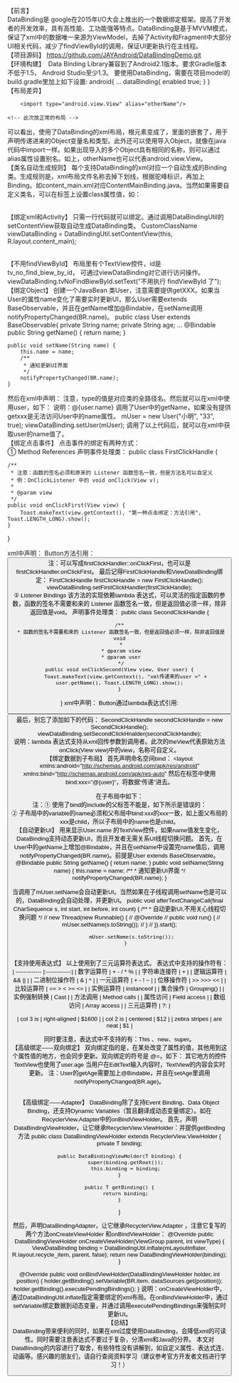 【前言】<br />
DataBinding是 google在2015年I/O大会上推出的一个数据绑定框架。提高了开发者的开发效率，具有高性能、工功能强等特点。DataBinding是基于MVVM模式，保证了xml中的数据唯一来源为ViewModel，去掉了Activity和Fragment中大部分UI相关代码，减少了findViewById的调用，保证UI更新执行在主线程。
<br />【项目源码】
https://github.com/JAYAndroid/DataBindingDemo.git
<br />【环境构建】
 Data Binding Library兼容到了Android2.1版本。要求Gradle版本不低于1.5， Android Studio至少1.3。
要使用DataBinding，需要在项目model的 build.gradle里加上如下设置:
   android{
   ...
	dataBinding{
    	enabled true;
	}
}
<br />【布局差异】
<?xml version="1.0" encoding="utf-8"?>
<layout xmlns:android="http://schemas.android.com/apk/res/android">
<data>
    <variable
        name=””
        Type=””/>

        <import type="android.view.View" alias="otherName"/>
</data>

	<!-- 此次放正常的布局 -->
</layout>


可以看出，使用了DataBinding的xml布局，根元素变成了<layout>，里面的<data>嵌套了<variable>，用于声明传递进来的Object变量名和类型。此外还可以使用<import>导入Object，就像在java代码中import一样。如果出现导入的多个Object具有相同的名称，则可以通过alias属性设置别名。如上，otherName也可以代表android.view.View。
<br />【类名自动生成规则】
每个支持DataBinding的xml对应一个自动生成的Binding类。生成规则是，xml布局文件名称去掉下划线，根据驼峰标识，再加上Binding。如content_main.xml对应ContentMainBinding.java。当然如果需要自定义类名，可以在<data>标签上设置class属性值，如：

<!--注意，name和其他布局里面的name不能一样, 用class自定义生成的Binding classes 类名，也可
以使用全路径名来指定生成类存放的位置-->
<data class="CustomClassName">

<br />【绑定xml和Activity】
只需一行代码就可以绑定。通过调用DataBindingUtil的setContentView获取自动生成DataBinding类。
  CustomClassName viewDataBinding = DataBindingUtil.setContentView(this, R.layout.content_main);




<br />【不用findViewById】
布局里有个TextView控件，id是tv_no_find_biew_by_id，
<TextView
    android:id="@+id/tv_no_find_biew_by_id"
    android:layout_width="wrap_content"
    android:layout_height="wrap_content"
    android:textColor="#0f0"
    android:textSize="16sp"
    tools:text="不用 findviewbyid 了" />
可通过viewDataBinding对它进行访问操作。
viewDataBinding.tvNoFindBiewById.setText("不用执行 findViewById 了");
<br />【绑定Object】
创建一个JavaBean 类User，注意需要提供getXXX。如果当User的属性name变化了需要实时更新UI，那么User需要extends BaseObservable，并且在getName增加@Bindable，在setName调用
notifyPropertyChanged(BR.name)。
public class User extends BaseObservable{
    private String name;
    private String age;
    ...
    @Bindable
    public String getName() {
        return name;
    }

    public void setName(String name) {
        this.name = name;
        /**
         * 通知更新UI界面
         */
        notifyPropertyChanged(BR.name);
    }
然后在xml中声明：
<variable
    name="user"
    type="com.example.jay.databindingdemo.User" />
注意，type的值是对应类的全路径名。然后就可以在xml中使用user，如下：
<TextView
    android:id="@+id/tv_name"
    android:layout_width="wrap_content"
    android:layout_height="wrap_content"
    android:layout_toRightOf="@id/tv_tip"
    android:text="@{user.name}"
    android:textSize="18sp" />
说明：@{user.name} 调用了User中的getName，如果没有提供getxxx是无法访问User中的name属性。
mUser = new User("小明", "33", true);
viewDataBinding.setUser(mUser);
调用了以上代码后，就可以在xml中获取user的name值了。
<br />【绑定点击事件】
点击事件的绑定有两种方式：
<br />① Method References
声明事件处理类：
public class FirstClickHandle {

    /**
     * 注意：函数的签名必须和原来的 Listener 函数签名一致，但是方法名可以自定义
     * 例：OnClickListener 中的 void onClick(View v);
     *
     * @param view
     */
    public void onClickFirst(View view) {
        Toast.makeText(view.getContext(), "第一种点击绑定：方法引用", Toast.LENGTH_LONG).show();
    }
}

xml中声明：
<variable
    name="firstClickHandler"
    type="com.example.jay.databindingdemo.FirstClickHandle" />
Button方法引用：
<Button
    android:layout_width="match_parent"
    android:layout_height="wrap_content"
    android:onClick="@{firstClickHandler::onClickFirst}"
    android:text="Method References 绑定点击事件"
    android:textAllCaps="false" />
注：可以写成firstClickHandler::onClickFirst，也可以是firstClickHandler.onClickFirst。
最后记得FirstClickHandle和ViewDataBinding绑定：
FirstClickHandle firstClickHandle = new FirstClickHandle();
viewDataBinding.setFirstClickHandler(firstClickHandle);
<br />② Listener Bindings
该方法的实现依赖lambda 表达式，可以灵活的指定函数的参数，函数的签名不需要和来的 Listener 函数签名一致，但是返回值必须一样，除非返回值是void。
声明事件处理类：
public class SecondClickHandle {

    /**
     * 函数的签名不需要和来的 Listener 函数签名一致，但是返回值必须一样，除非返回值是void
     *
     * @param view
     * @param user
     */
    public void onClickSecond(View view, User user) {
        Toast.makeText(view.getContext(), "xml传递来的user =" + user.getName(), Toast.LENGTH_LONG).show();
    }
}
xml中声明：
<variable
    name="secondClickHnalder"
    type="com.example.jay.databindingdemo.SecondClickHandle" />
Button通过lambda表达式引用:
<Button
    android:layout_width="match_parent"
    android:layout_height="wrap_content"
    android:onClick="@{(theview) -> secondClickHnalder.onClickSecond(theview, user)}"
    android:text="Listener Bindings 绑定点击事件"
    android:textAllCaps="false" />
最后，别忘了添加如下的代码：
 SecondClickHandle secondClickHandle = new SecondClickHandle();
 viewDataBinding.setSecondClickHnalder(secondClickHandle);
<br />说明：lambda 表达式支持从xml回传参数到调用者。此次的theView代表原始方法onClick(View view)中的view，名称可自定义。
<br />【绑定数据到子布局】
首先声明命名空间bind：
<layout xmlns:android="http://schemas.android.com/apk/res/android"
    xmlns:bind="http://schemas.android.com/apk/res-auto"
然后在标签<include>中使用bind:xxx=”@{user}”，将数据“传递”进去。
<!--注意，使用了bind的include标签的父标签，不能是 <merge>。而且child_layout中的变量名必须和 bind:xxx的xxx一致 -->
<include
    layout="@layout/child_layout"
    bind:child="@{user}" />
在子布局中如下：
<layout xmlns:android="http://schemas.android.com/apk/res/android">
    <data>
        <variable
            name="child"
            type="com.example.jay.databindingdemo.User" />
    </data>
<br />注：① 使用了bind的include的父标签不能是<merge>，如下所示是错误的：
<merge>
    <include layout="@layout/name"
        bind:user="@{user}"/>
</merge>
<br />② 子布局中的variable的name必须和父布局中bind:xxx的xxx一致，如上面父布局的xxx是child，所以子布局中的name也是child。
<br />【自动更新UI】
用来显示User.name 的TextView控件，如果name值发生变化，DataBinding支持动态更新UI，而且开发者无需关系UI线程切换问题。
首先，在User中的getName上增加@Bindable，并且在setName中设置完name值后，调用notifyPropertyChanged(BR.name)。前提是User extends BaseObservable。
 @Bindable
 public String getName() {
    return name;
}
 public void setName(String name) {
    this.name = name;
    /**
     * 通知更新UI界面
     */
    notifyPropertyChanged(BR.name);
}



当调用了mUser.setName会自动更新UI。当然如果在子线程调用setName也是可以的，DataBinding会自动处理，并更新UI。
       public void afterTextChangeCall(final CharSequence s, int start, int before, int count) {
            /**
             * 自动更新UI,不用关心线程切换问题
             */
//            new Thread(new Runnable() {
//                @Override
//                public void run() {
//                    mUser.setName(s.toString());
//                }
//            }).start();

            mUser.setName(s.toString());
        }
<br />【支持使用表达式】
<TextView
    android:layout_width="wrap_content"
    android:layout_height="wrap_content"
    android:layout_toRightOf="@id/tv_name"
    android:text="成年人"
    android:textSize="18sp"
    android:visibility="@{user.adult ? View.VISIBLE : View.GONE}" />
以上使用到了三元运算符表达式。
表达式中支持的操作符有：<br />
| -------------  |:------------:|
| 数字运算符     | + - / * %    |
| 字符串连接符   | +            |
| 逻辑运算符     | 	&& ||       |
| 二进制位操作符 | 	& | ^       |
| 一元运算符     | 	+ - ! ~     |
| 位移操作符     | 	>> >>> <<   |
| 比较运算符     | == > < >= <= |
| 实例运算符     | 	instanceof  |
| 集合操作       | 	Grouping()  |
| 实例强制转换   |   	Cast    |
| 方法调用       | Method calls |
| 属性访问       | Field access |
| 数组访问       | Array access |
| 三元运算符     |  	?:      |<br />

| col 3 is      | right-aligned | $1600 |
| col 2 is      | centered      |   $12 |
| zebra stripes | are neat      |    $1 |<br />

同时要注意，表达式中不支持的有：This 、new、super。
<br />【高级绑定——双向绑定】
双向绑定指的是，在某处改变了属性的值，其他用到这个属性值的地方，也会同步更新。双向绑定的符号是 @=，如下：
<EditText
    android:layout_width="match_parent"
    android:layout_height="wrap_content"
    android:hint="双向绑定"
    android:text="@={user.age}" />
其它地方的控件TextView也使用了user.age
<TextView
    android:hint="双向绑定内容"
    android:text="@{@string/welcome(user.age)}"
    android:layout_width="wrap_content"
    android:layout_height="wrap_content" />
当用户在EditText输入内容时，TextView的内容会实时更新。
注：User的getAge需要加上@Bindable，并且在setAge里调用notifyPropertyChanged(BR.age)。

<br />【高级绑定——Adapter】
DataBinding除了支持Event Binding、Data Object Binding，还支持Dynamic Variables（暂且翻译成动态变量绑定）。如在RecyclerView.Adapter中的onBindViewHolder。
首先，声明DataBindingViewHolder，让它继承RecyclerView.ViewHolder：并提供getBinding方法
public class DataBindingViewHolder<T extends ViewDataBinding> extends RecyclerView.ViewHolder {
    private T binding;

    public DataBindingViewHolder(T binding) {
        super(binding.getRoot());
        this.binding = binding;
    }

    public T getBinding() {
        return binding;
    }
}

然后，声明DataBindingAdapter，让它继承RecyclerView.Adapter
，注意它复写的两个方法onCreateViewHolder
和onBindViewHolder：
@Override
public DataBindingViewHolder onCreateViewHolder(ViewGroup parent, int viewType) {
    ViewDataBinding binding = DataBindingUtil.inflate(mLayoutInflater, R.layout.recycle_item, parent, false);
    return new DataBindingViewHolder(binding);
}

@Override
public void onBindViewHolder(DataBindingViewHolder holder, int position) {
    holder.getBinding().setVariable(BR.item, dataSources.get(position));
    holder.getBinding().executePendingBindings();
}
说明：onCreateViewHolder中，通过DataBindingUtil.inflate指定需要绑定的xml布局。在onBindViewHolder中，通过setVariable绑定数据到动态变量，并通过调用executePendingBindings来强制实时更新UI。
<br />【总结】<br />
DataBinding带来便利的同时，如果在xml过度使用DataBinding，会降低xml的可读性。同时需要注意表达式不要过于复杂，分清xml和Java的分界。
本文对DataBinding的内容进行了取舍，有些特性没有讲解到，如自定义属性、表达式连、动画等。感兴趣的朋友们，请自行查阅资料学习（建议参考官方开发者文档进行学习！）





